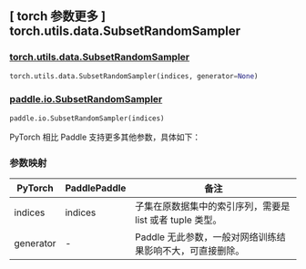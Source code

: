 ## [ torch 参数更多 ] torch.utils.data.SubsetRandomSampler

### [torch.utils.data.SubsetRandomSampler](https://pytorch.org/docs/stable/data.html#torch.utils.data.SubsetRandomSampler)

```python
torch.utils.data.SubsetRandomSampler(indices, generator=None)
```

### [paddle.io.SubsetRandomSampler](https://www.paddlepaddle.org.cn/documentation/docs/zh/develop/api/paddle/io/SubsetRandomSampler_cn.html#paddle.io.SubsetRandomSampler)

```python
paddle.io.SubsetRandomSampler(indices)
```

PyTorch 相比 Paddle 支持更多其他参数，具体如下：

### 参数映射

| PyTorch     | PaddlePaddle | 备注                                                                 |
| ----------- | ------------ | -------------------------------------------------------------------- |
| indices     | indices      | 子集在原数据集中的索引序列，需要是 list 或者 tuple 类型。            |
| generator   | -            | Paddle 无此参数，一般对网络训练结果影响不大，可直接删除。            |
